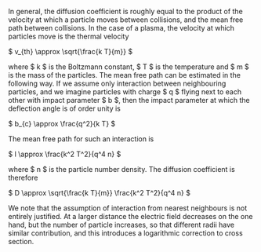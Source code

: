 In general, the diffusion coefficient is roughly equal to the product of the velocity at which a particle moves between collisions, and the mean free path between collisions. In the case of a plasma, the velocity at which particles move is the thermal velocity

$ v_{th} \approx \sqrt{\frac{k T}{m}} $

where $ k $ is the Boltzmann constant, $ T $ is the temperature and $ m $ is the mass of the particles. The mean free path can be estimated in the following way. If we assume only interaction between neighbouring particles, and we imagine particles with charge $ q $ flying next to each other with impact parameter $ b $, then the impact parameter at which the deflection angle is of order unity is

$ b_{c} \approx \frac{q^2}{k T} $

The mean free path for such an interaction is 

$ l \approx \frac{k^2 T^2}{q^4 n} $

where $ n $ is the particle number density. The diffusion coefficient is therefore

$ D \approx \sqrt{\frac{k T}{m}} \frac{k^2 T^2}{q^4 n} $

We note that the assumption of interaction from nearest neighbours is not entirely justified. At a larger distance the electric field decreases on the one hand, but the number of particle increases, so that different radii have similar contribution, and this introduces a logarithmic correction to cross section.